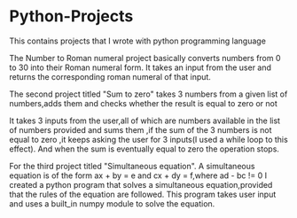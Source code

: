 # Python-Projects
This contains projects that I wrote with python programming language 

The Number to Roman numeral project basically converts numbers from 0 to 30 into their Roman numeral form.
It takes an input from the user and returns the corresponding roman numeral of that input.

The second project titled "Sum to zero" takes  3 numbers from a given list of numbers,adds them and checks whether the result is equal to zero or not

It takes 3 inputs from the user,all of which are numbers available in the list of numbers provided and sums them ,if the sum of the 3 numbers is not equal to zero ,it keeps asking the user for 3 inputs(I used a while loop to this effect).
And when the sum is eventually equal to zero the operation stops.

For the third project titled "Simultaneous equation".
A simultaneous equation is of the form ax + by = e and cx + dy = f,where ad - bc != 0
I created a python program that solves a simultaneous equation,provided that the rules of the equation are followed.
This program takes user input and uses a built_in numpy module to solve the equation.
